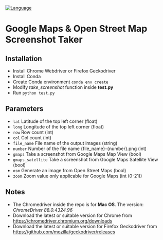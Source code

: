 [![Language](https://img.shields.io/badge/language-python-blue.svg)](https://www.python.org/)

# Google Maps & Open Street Map Screenshot Taker

## Installation

- Install Chrome Webdriver or Firefox Geckodriver
- Install Conda
- Create Conda environment ```conda env create```
- Modify _take_screenshot_ function inside **test.py**
- Run ```python test.py```

## Parameters

- ```lat``` Latitude of the top left corner (float)
- ```long``` Longitude of the top left corner (float)
- ```row``` Row count (int)
- ```col``` Col count (int)
- ```file_name``` File name of the output images (string)
- ```number``` Number of the file name {file_name}-{number}.png (int)
- ```gmaps``` Take a screenshot from Google Maps Map View (bool)
- ```gmaps_satellite``` Take a screenshot from Google Maps Satellite View (bool)
- ```osm``` Generate an image from Open Street Maps (bool)
- ```zoom``` Zoom value only applicable for Google Maps (int (0-21))

## Notes

- The Chromedriver inside the repo is for **Mac OS**. The version: _ChromeDriver 88.0.4324.96_
- Download the latest or suitable version for Chrome from https://chromedriver.chromium.org/downloads
- Download the latest or suitable version for Firefox Geckodriver from https://github.com/mozilla/geckodriver/releases
